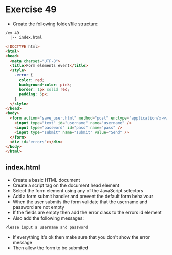 # Exercise 49

* Create the following folder/file structure:

```
/ex_49
  |-- index.html
```

```html
<!DOCTYPE html>
<html>
<head>
  <meta charset="UTF-8">
  <title>Form elements event</title>
  <style>
    .error { 
      color: red; 
      background-color: pink;
      border: 1px solid red;
      padding: 5px;
    }
  </style>
</head>
<body>
  <form action="save_user.html" method="post" enctype="application/x-www-form-urlencoded" name="login">
    <input type="text" id="username" name="username" />
    <input type="password" id="pass" name="pass" />
    <input type="submit" name="submit" value="Send" />
  </form>
  <div id="errors"></div>
</body>
</html>
```

## index.html
* Create a basic HTML document
* Create a script tag on the document head element
* Select the form element using any of the JavaScript selectors
* Add a form submit handler and prevent the default form behaivour
* When the user submits the form validate that the username and password are not empty
* If the fields are empty then add the error class to the errors id element
* Also add the following messages:
```
Please input a username and password
```
* If everything it's ok then make sure that you don't show the error message
* Then allow the form to be submited

